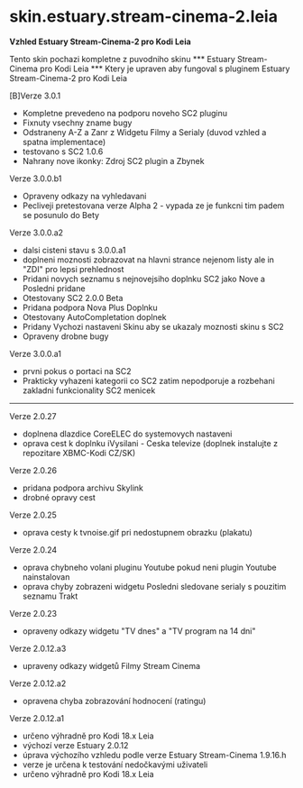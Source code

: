 # skin.estuary.stream-cinema-2.leia
**Vzhled Estuary Stream-Cinema-2 pro Kodi Leia**

Tento skin pochazi kompletne z puvodniho skinu *** Estuary Stream-Cinema pro Kodi Leia *** Ktery je upraven aby fungoval s pluginem 
 Estuary Stream-Cinema-2 pro Kodi Leia

[B]Verze 3.0.1
 * Kompletne prevedeno na podporu noveho SC2 pluginu
 * Fixnuty vsechny zname bugy
 * Odstraneny A-Z a Zanr z Widgetu Filmy a Serialy (duvod vzhled a spatna implementace)
 * testovano s SC2 1.0.6
 * Nahrany nove ikonky: Zdroj SC2 plugin a Zbynek

Verze 3.0.0.b1
 * Opraveny odkazy na vyhledavani
 * Pecliveji pretestovana verze Alpha 2 - vypada ze je funkcni tim padem se posunulo do Bety

Verze 3.0.0.a2
* dalsi cisteni stavu s 3.0.0.a1
* doplneni moznosti zobrazovat na hlavni strance nejenom listy ale in "ZDI" pro lepsi prehlednost
* Pridani novych seznamu s nejnovejsiho doplnku SC2 jako Nove a Posledni pridane
* Otestovany SC2 2.0.0 Beta
* Pridana podpora Nova Plus Doplnku
* Otestovany AutoCompletation doplnek
* Pridany Vychozi nastaveni Skinu aby se ukazaly moznosti skinu s SC2
* Opraveny drobne bugy

Verze 3.0.0.a1
- prvni pokus o portaci na SC2
- Prakticky vyhazeni kategorii co SC2 zatim nepodporuje a rozbehani zakladni funkcionality SC2 menicek

*****************************************************************************************************

Verze 2.0.27
* doplnena dlazdice CoreELEC do systemovych nastaveni
* oprava cest k doplnku iVysilani - Ceska televize (doplnek instalujte z repozitare XBMC-Kodi CZ/SK)

Verze 2.0.26
* pridana podpora archivu Skylink
* drobné opravy cest

Verze 2.0.25
* oprava cesty k tvnoise.gif pri nedostupnem obrazku (plakatu)

Verze 2.0.24
* oprava chybneho volani pluginu Youtube pokud neni plugin Youtube nainstalovan
* oprava chyby zobrazeni widgetu Posledni sledovane serialy s pouzitim seznamu Trakt

Verze 2.0.23
* opraveny odkazy widgetu "TV dnes" a "TV program na 14 dni"

Verze 2.0.12.a3
* upraveny odkazy widgetů Filmy Stream Cinema

Verze 2.0.12.a2
* opravena chyba zobrazování hodnocení (ratingu)

Verze 2.0.12.a1
* určeno výhradně pro Kodi 18.x Leia
* výchozí verze Estuary 2.0.12
* úprava výchozího vzhledu podle verze Estuary Stream-Cinema 1.9.16.h
* verze je určena k testování nedočkavými uživateli
* určeno výhradně pro Kodi 18.x Leia
